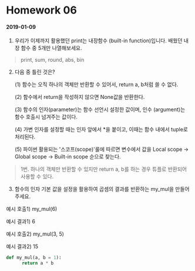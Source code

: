# Homework 06

#### 2019-01-09

1. 우리가 이제까지 활용했던 print는 내장함수 (built-in function)입니다. 배웠던 내장 함수 중 5개만 나열해보세요.

> print, sum, round, abs, bin



2. 다음 중 틀린 것은?

   (1) 함수는 오직 하나의 객체만 반환할 수 있어서, return a, b처럼 쓸 수 없다.

   (2) 함수에서 return을 작성하지 않으면 None값을 반환한다.

   (3) 함수의 인자(parameter)는 함수 선언시 설정한 값이며, 인수 (argument)는 함수 호출시 넘겨주는 값이다.

   (4) 가변 인자를 설정할 때는 인자 앞에서 *을 붙이고, 이때는 함수 내에서 tuple로 처리된다.

   (5) 파이썬 활용되는 '스코프(scope)'룰에 따르면 변수에서 값을 Local scope -> Global scope -> Built-in scope 순으로 찾는다.

> 1번. 하나의 객체만 반환할 수 있지만 return a, b를 하는 경우 튜플로 반환되어 사용할 수 있다.



3. 함수의 인자 기본 값을 설정을 활용하여 곱셈의 결과를 반환하는 my_mul을 만들어주세요.

예시 호출1) my_mul(6)

예시 결과1) 6

예시 호출2) my_mul(3, 5)

예시 결과2) 15

```python
def my_mul(a, b = 1):
	  return a * b
```

